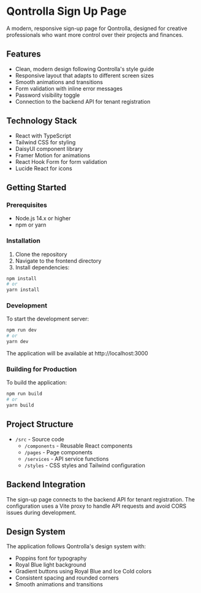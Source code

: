 # Qontrolla Sign Up Page

A modern, responsive sign-up page for Qontrolla, designed for creative professionals who want more control over their projects and finances.

## Features

- Clean, modern design following Qontrolla's style guide
- Responsive layout that adapts to different screen sizes
- Smooth animations and transitions
- Form validation with inline error messages
- Password visibility toggle
- Connection to the backend API for tenant registration

## Technology Stack

- React with TypeScript
- Tailwind CSS for styling
- DaisyUI component library
- Framer Motion for animations
- React Hook Form for form validation
- Lucide React for icons

## Getting Started

### Prerequisites

- Node.js 14.x or higher
- npm or yarn

### Installation

1. Clone the repository
2. Navigate to the frontend directory
3. Install dependencies:

```bash
npm install
# or
yarn install
```

### Development

To start the development server:

```bash
npm run dev
# or
yarn dev
```

The application will be available at http://localhost:3000

### Building for Production

To build the application:

```bash
npm run build
# or
yarn build
```

## Project Structure

- `/src` - Source code
  - `/components` - Reusable React components
  - `/pages` - Page components
  - `/services` - API service functions
  - `/styles` - CSS styles and Tailwind configuration

## Backend Integration

The sign-up page connects to the backend API for tenant registration. The configuration uses a Vite proxy to handle API requests and avoid CORS issues during development.

## Design System

The application follows Qontrolla's design system with:
- Poppins font for typography
- Royal Blue light background
- Gradient buttons using Royal Blue and Ice Cold colors
- Consistent spacing and rounded corners
- Smooth animations and transitions 